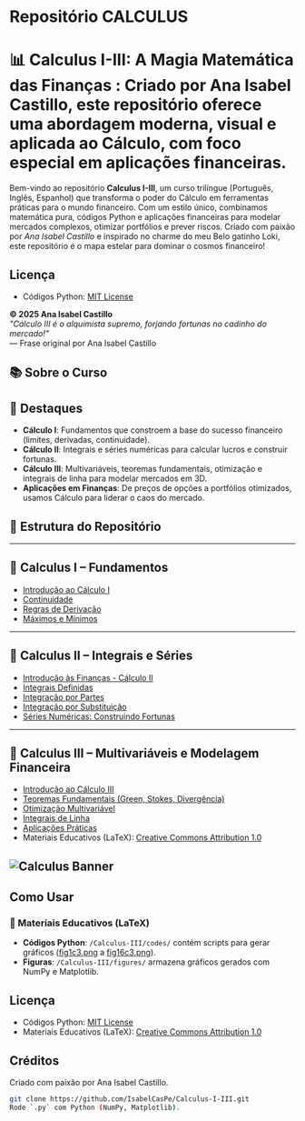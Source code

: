 # Repositório CALCULUS
# 📊 Calculus I-III: A Magia Matemática das Finanças : Criado por Ana Isabel Castillo, este repositório oferece uma abordagem moderna, visual e aplicada ao Cálculo, com foco especial em aplicações financeiras.

Bem-vindo ao repositório **Calculus I-III**, um curso trilíngue (Português, Inglês, Espanhol) que transforma o poder do Cálculo em ferramentas práticas para o mundo financeiro. Com um estilo único, combinamos matemática pura, códigos Python e aplicações financeiras para modelar mercados complexos, otimizar portfólios e prever riscos. Criado com paixão por *Ana Isabel Castillo* e inspirado no charme do meu Belo gatinho Loki, este repositório é o mapa estelar para dominar o cosmos financeiro! 
## Licença
- Códigos Python: [MIT License](LICENSE)

**© 2025 Ana Isabel Castillo**  
*"Cálculo III é o alquimista supremo, forjando fortunas no cadinho do mercado!"*  
— Frase original por Ana Isabel Castillo

## 📚 Sobre o Curso

## 🌟 Destaques

- **Cálculo I**: Fundamentos que constroem a base do sucesso financeiro (limites, derivadas, continuidade).
- **Cálculo II**: Integrais e séries numéricas para calcular lucros e construir fortunas.
- **Cálculo III**: Multivariáveis, teoremas fundamentais, otimização e integrais de linha para modelar mercados em 3D.
- **Aplicações em Finanças**: De preços de opções a portfólios otimizados, usamos Cálculo para liderar o caos do mercado.

## 📂 Estrutura do Repositório
---

## 📘 Calculus I – Fundamentos

- [Introdução ao Cálculo I](./intro.pdf)
- [Continuidade](./continuidade.pdf)
- [Regras de Derivação](./regrasDderivaçao.pdf)
- [Máximos e Mínimos](./maxemin.pdf)

---

## 📗 Calculus II – Integrais e Séries

- [Introdução às Finanças - Cálculo II](./intro2.pdf)
- [Integrais Definidas](./IntegraisDefinidas.pdf)
- [Integração por Partes](./inteporPartes.pdf)
- [Integração por Substituição](./inteporsubs.pdf)
- [Séries Numéricas: Construindo Fortunas](./seriesnumericas.pdf)

---

## 📙 Calculus III – Multivariáveis e Modelagem Financeira

- [Introdução ao Cálculo III](./intro3.pdf)
- [Teoremas Fundamentais (Green, Stokes, Divergência)](./TeoremasC3.pdf)
- [Otimização Multivariável](./otimizacaomultiv.pdf)
- [Integrais de Linha](./IntegraisDlinha.pdf)
- [Aplicações Práticas](./aplicacoespraticas.pdf)
- Materiais Educativos (LaTeX): [Creative Commons Attribution 1.0](https://creativecommons.org/licenses/by/1.0/)

![Calculus Banner](Calculus-III/figures/fig16c3.png)
---
##  Como Usar
### 📖 Materiais Educativos (LaTeX)

- **Códigos Python**: `/Calculus-III/codes/` contém scripts para gerar gráficos ([fig1c3.png](Calculus-III/figures/fig1c3.png) a [fig16c3.png](Calculus-III/figures/fig16c3.png)).
- **Figuras**: `/Calculus-III/figures/` armazena gráficos gerados com NumPy e Matplotlib.
## Licença
- Códigos Python: [MIT License](LICENSE)
- Materiais Educativos (LaTeX): [Creative Commons Attribution 1.0](https://creativecommons.org/licenses/by/1.0/)
 ## Créditos
Criado com paixão por Ana Isabel Castillo.    

```bash
git clone https://github.com/IsabelCasPe/Calculus-I-III.git
Rode `.py` com Python (NumPy, Matplotlib).




